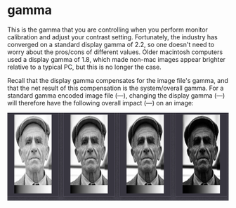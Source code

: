 # gamma

This is the gamma that you are controlling when you perform monitor calibration and adjust your contrast setting. Fortunately, the industry has converged on a standard display gamma of 2.2, so one doesn't need to worry about the pros/cons of different values. Older macintosh computers used a display gamma of 1.8, which made non-mac images appear brighter relative to a typical PC, but this is no longer the case.

Recall that the display gamma compensates for the image file's gamma, and that the net result of this compensation is the system/overall gamma. For a standard gamma encoded image file (—), changing the display gamma (—) will therefore have the following overall impact (—) on an image:

<img src="img/1.PNG" width="1000" height="200" >

